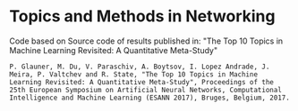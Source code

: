 # Topics and Methods in Networking

Code based on Source code of results published in: "The Top 10 Topics in Machine Learning Revisited: A Quantitative Meta-Study"

`P. Glauner, M. Du, V. Paraschiv, A. Boytsov, I. Lopez Andrade, J. Meira, P. Valtchev and R. State, "The Top 10 Topics in Machine Learning Revisited: A Quantitative Meta-Study", Proceedings of the 25th European Symposium on Artificial Neural Networks, Computational Intelligence and Machine Learning (ESANN 2017), Bruges, Belgium, 2017.`
